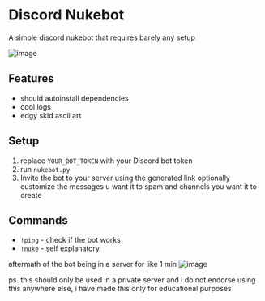 # Discord Nukebot
A simple discord nukebot that requires barely any setup

![image](https://github.com/user-attachments/assets/615ad7c3-7deb-42dd-9b9e-b4ca5fc8b2d6)


## Features

- should autoinstall dependencies
- cool logs
- edgy skid ascii art

## Setup

1. replace `YOUR_BOT_TOKEN` with your Discord bot token
2. run `nukebot.py`
3. Invite the bot to your server using the generated link
optionally customize the messages u want it to spam and channels you want it to create

## Commands

- `!ping` - check if the bot works
- `!nuke` - self explanatory

aftermath of the bot being in a server for like 1 min
![image](https://github.com/user-attachments/assets/f77047e1-a807-496d-b707-71cfe34fc3ac)


ps. this should only be used in a private server and i do not endorse using this anywhere else, i have made this only for educational purposes
